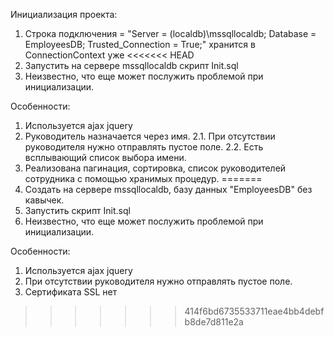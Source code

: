 Инициализация проекта:
1. Строка подключения = "Server = (localdb)\\mssqllocaldb; Database = EmployeesDB; Trusted_Connection = True;" хранится в ConnectionContext уже
<<<<<<< HEAD
2. Запустить на сервере mssqllocaldb скрипт Init.sql
3. Неизвестно, что еще может послужить проблемой при инициализации.

Особенности:
1. Используется ajax jquery
2. Руководитель назначается через имя.
2.1. При отсутствии руководителя нужно отправлять пустое поле.
2.2. Есть всплывающий список выбора имени.
3. Реализована пагинация, сортировка, список руководителей сотрудника с помощью хранимых процедур.
=======
2. Создать на сервере mssqllocaldb, базу данных "EmployeesDB" без кавычек.
3. Запустить скрипт Init.sql
4. Неизвестно, что еще может послужить проблемой при инициализации.

Особенности:
1. Используется ajax jquery
2. При отсутствии руководителя нужно отправлять пустое поле.
3. Сертификата SSL нет
>>>>>>> 414f6bd6735533711eae4bb4debfb8de7d811e2a
